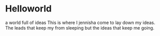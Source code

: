 # Helloworld
a world full of ideas
This is where I jennisha come to lay down my ideas. The leads that keep my from sleeping but the ideas that keep me going.
